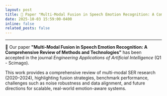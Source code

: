 ```yaml
---
layout: post
title: 📰 Paper "Multi-Modal Fusion in Speech Emotion Recognition: A Comprehensive Review of Methods and Technologies" was accepted in the journal Engineering Applications of Artificial Intelligence (Q1 - Scimago)
date: 2025-10-03 15:59:00-0400
inline: false
related_posts: false
---
```

---

<p>🎉 Our paper <strong>"Multi-Modal Fusion in Speech Emotion Recognition: A Comprehensive Review of Methods and Technologies"</strong> has been accepted in the journal <em>Engineering Applications of Artificial Intelligence</em> (Q1 - Scimago).</p>

<p>This work provides a comprehensive review of multi-modal SER research (2020–2024), highlighting fusion strategies, benchmark performance, challenges such as noise robustness and data alignment, and future directions for scalable, real-world emotion-aware systems.</p>